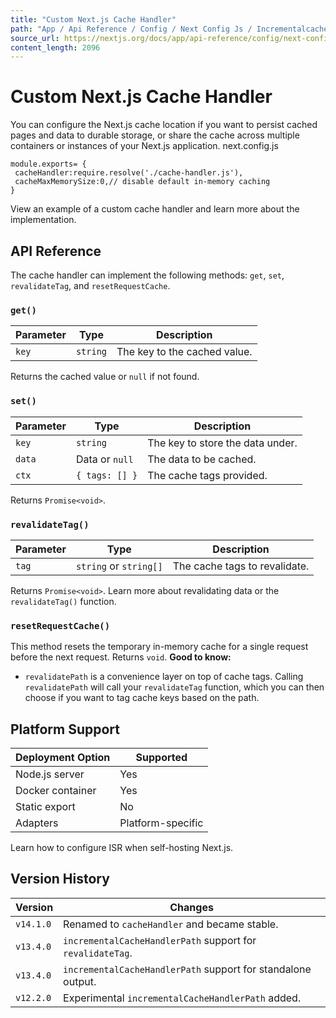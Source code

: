 ```yaml
---
title: "Custom Next.js Cache Handler"
path: "App / Api Reference / Config / Next Config Js / Incrementalcachehandlerpath"
source_url: https://nextjs.org/docs/app/api-reference/config/next-config-js/incrementalCacheHandlerPath
content_length: 2096
---
```


# Custom Next.js Cache Handler
You can configure the Next.js cache location if you want to persist cached pages and data to durable storage, or share the cache across multiple containers or instances of your Next.js application.
next.config.js
```
module.exports= {
 cacheHandler:require.resolve('./cache-handler.js'),
 cacheMaxMemorySize:0,// disable default in-memory caching
}
```

View an example of a custom cache handler and learn more about the implementation.
## API Reference
The cache handler can implement the following methods: `get`, `set`, `revalidateTag`, and `resetRequestCache`.
### `get()`
Parameter| Type| Description  
---|---|---  
`key`| `string`| The key to the cached value.  
Returns the cached value or `null` if not found.
### `set()`
Parameter| Type| Description  
---|---|---  
`key`| `string`| The key to store the data under.  
`data`| Data or `null`| The data to be cached.  
`ctx`| `{ tags: [] }`| The cache tags provided.  
Returns `Promise<void>`.
### `revalidateTag()`
Parameter| Type| Description  
---|---|---  
`tag`| `string` or `string[]`| The cache tags to revalidate.  
Returns `Promise<void>`. Learn more about revalidating data or the `revalidateTag()` function.
### `resetRequestCache()`
This method resets the temporary in-memory cache for a single request before the next request.
Returns `void`.
**Good to know:**
  * `revalidatePath` is a convenience layer on top of cache tags. Calling `revalidatePath` will call your `revalidateTag` function, which you can then choose if you want to tag cache keys based on the path.


## Platform Support
Deployment Option| Supported  
---|---  
Node.js server| Yes  
Docker container| Yes  
Static export| No  
Adapters| Platform-specific  
Learn how to configure ISR when self-hosting Next.js.
## Version History
Version| Changes  
---|---  
`v14.1.0`| Renamed to `cacheHandler` and became stable.  
`v13.4.0`| `incrementalCacheHandlerPath` support for `revalidateTag`.  
`v13.4.0`| `incrementalCacheHandlerPath` support for standalone output.  
`v12.2.0`| Experimental `incrementalCacheHandlerPath` added.
